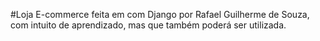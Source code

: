#Loja E-commerce feita em com Django por Rafael Guilherme de Souza, com intuito de aprendizado, mas que também poderá ser utilizada.

